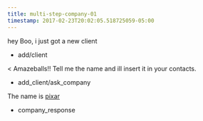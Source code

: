 ```yaml
---
title: multi-step-company-01
timestamp: 2017-02-23T20:02:05.518725059-05:00
---
```


hey Boo, i just got a new client
* add/client

< Amazeballs!! Tell me the name and ill insert it in your contacts.
* add_client/ask_company

The name is [pixar](company_name)
* company_response
